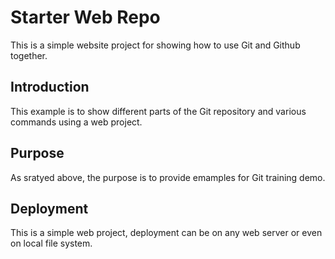 # Starter Web Repo

This is a simple website project for showing how to use Git and Github together.

## Introduction

This example is to show different parts of the Git repository and various commands using a web project.

## Purpose

As sratyed above, the purpose is to provide emamples for Git training demo.

## Deployment

This is a simple web project, deployment can be on any web server or even on local file system.